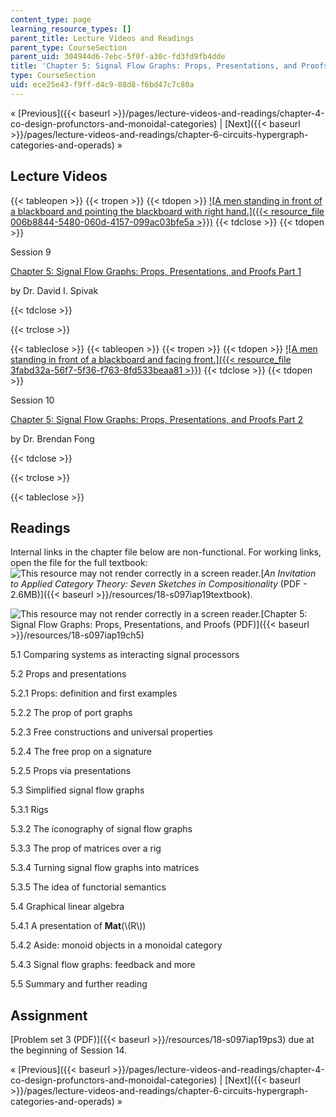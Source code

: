 ```yaml
---
content_type: page
learning_resource_types: []
parent_title: Lecture Videos and Readings
parent_type: CourseSection
parent_uid: 304944d6-7ebc-5f0f-a30c-fd3fd9fb4dde
title: 'Chapter 5: Signal Flow Graphs: Props, Presentations, and Proofs'
type: CourseSection
uid: ece25e43-f9ff-d4c9-08d8-f6bd47c7c80a
---
```


« [Previous]({{< baseurl >}}/pages/lecture-videos-and-readings/chapter-4-co-design-profunctors-and-monoidal-categories) | [Next]({{< baseurl >}}/pages/lecture-videos-and-readings/chapter-6-circuits-hypergraph-categories-and-operads) » 

Lecture Videos
--------------

{{< tableopen >}}
{{< tropen >}}
{{< tdopen >}}
[![A men standing in front of a blackboard and pointing the blackboard with right hand.]({{< resource_file 006b8844-5480-060d-4157-099ac03bfe5a >}})](https://www.youtube.com/watch?v=33yVpzPOLjM&list=PLhgq-BqyZ7i5lOqOqqRiS0U5SwTmPpHQ5&index=9)
{{< tdclose >}}
{{< tdopen >}}


Session 9

[Chapter 5: Signal Flow Graphs: Props, Presentations, and Proofs Part 1](https://www.youtube.com/watch?v=33yVpzPOLjM&list=PLhgq-BqyZ7i5lOqOqqRiS0U5SwTmPpHQ5&index=9)

by Dr. David I. Spivak


{{< tdclose >}}

{{< trclose >}}

{{< tableclose >}}
{{< tableopen >}}
{{< tropen >}}
{{< tdopen >}}
[![A men standing in front of a blackboard and facing front.]({{< resource_file 3fabd32a-56f7-5f36-f763-8fd533beaa81 >}})](https://www.youtube.com/watch?v=0tnqd29TY9w&list=PLhgq-BqyZ7i5lOqOqqRiS0U5SwTmPpHQ5&index=10)
{{< tdclose >}}
{{< tdopen >}}


Session 10

[Chapter 5: Signal Flow Graphs: Props, Presentations, and Proofs Part 2](https://www.youtube.com/watch?v=0tnqd29TY9w&list=PLhgq-BqyZ7i5lOqOqqRiS0U5SwTmPpHQ5&index=10)

by Dr. Brendan Fong


{{< tdclose >}}

{{< trclose >}}

{{< tableclose >}}

Readings
--------

Internal links in the chapter file below are non-functional. For working links, open the file for the full textbook: ![This resource may not render correctly in a screen reader.](/images/inacessible.gif)[_An Invitation to Applied Category Theory: Seven Sketches in Compositionality_ (PDF - 2.6MB)]({{< baseurl >}}/resources/18-s097iap19textbook).

![This resource may not render correctly in a screen reader.](/images/inacessible.gif)[Chapter 5: Signal Flow Graphs: Props, Presentations, and Proofs (PDF)]({{< baseurl >}}/resources/18-s097iap19ch5)

5.1 Comparing systems as interacting signal processors

5.2 Props and presentations

5.2.1 Props: definition and first examples

5.2.2 The prop of port graphs

5.2.3 Free constructions and universal properties

5.2.4 The free prop on a signature

5.2.5 Props via presentations

5.3 Simplified signal flow graphs

5.3.1 Rigs

5.3.2 The iconography of signal flow graphs

5.3.3 The prop of matrices over a rig

5.3.4 Turning signal flow graphs into matrices

5.3.5 The idea of functorial semantics

5.4 Graphical linear algebra

5.4.1 A presentation of **Mat**(\\(R\\))

5.4.2 Aside: monoid objects in a monoidal category

5.4.3 Signal flow graphs: feedback and more

5.5 Summary and further reading

Assignment
----------

[Problem set 3 (PDF)]({{< baseurl >}}/resources/18-s097iap19ps3) due at the beginning of Session 14.

« [Previous]({{< baseurl >}}/pages/lecture-videos-and-readings/chapter-4-co-design-profunctors-and-monoidal-categories) | [Next]({{< baseurl >}}/pages/lecture-videos-and-readings/chapter-6-circuits-hypergraph-categories-and-operads) »